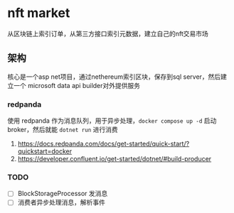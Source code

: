 # nft market

从区块链上索引订单，从第三方接口索引元数据，建立自己的nft交易市场

## 架构

核心是一个asp net项目，通过nethereum索引区块，保存到sql server，然后建立一个 microsoft data api builder对外提供服务


### redpanda

使用 redpanda 作为消息队列，用于异步处理，`docker compose up -d` 启动broker，然后就能 `dotnet run` 进行消费

1. https://docs.redpanda.com/docs/get-started/quick-start/?quickstart=docker
2. https://developer.confluent.io/get-started/dotnet/#build-producer

### TODO

- [ ] BlockStorageProcessor 发消息
- [ ] 消费者异步处理消息，解析事件